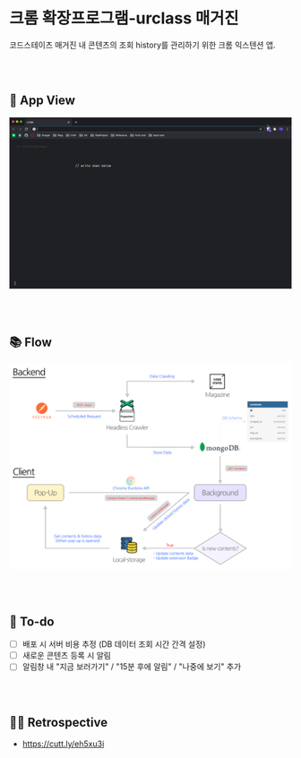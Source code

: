 # 크롬 확장프로그램-urclass 매거진

코드스테이츠 매거진 내 콘텐츠의 조회 history를 관리하기 위한 크롬 익스텐션 앱.

<br />
<br />

## 🌟 App View

![app_view](public/readMe/크롬_확장프로그램.gif)

<br />
<br />

## 📚 Flow

![service_flow](public/readMe/service_flow.png)

<br />
<br />

## 🍿 To-do
- [ ]  배포 시 서버 비용 추정 (DB 데이터 조회 시간 간격 설정)
- [ ]  새로운 콘텐츠 등록 시 알림
- [ ]  알림창 내 "지금 보러가기" / "15분 후에 알림" / "나중에 보기" 추가

<br />
<br />

## ✍🏻 Retrospective
- https://cutt.ly/eh5xu3i
